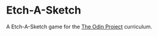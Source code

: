 # Etch-A-Sketch

A Etch-A-Sketch game for the [The Odin Project](https://www.theodinproject.com/) curriculum.

